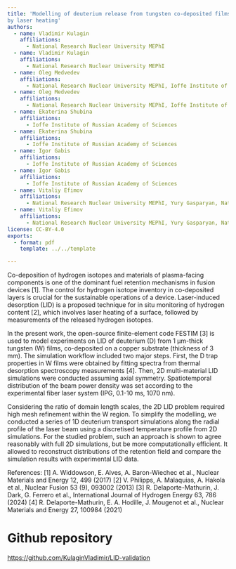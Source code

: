 ```yaml
---
title: 'Modelling of deuterium release from tungsten co-deposited films induced
by laser heating'
authors:
  - name: Vladimir Kulagin
    affiliations:
      - National Research Nuclear University MEPhI
  - name: Vladimir Kulagin
    affiliations:
      - National Research Nuclear University MEPhI
  - name: Oleg Medvedev
    affiliations:
      - National Research Nuclear University MEPhI, Ioffe Institute of Russian Academy of Sciences
  - name: Oleg Medvedev
    affiliations:
      - National Research Nuclear University MEPhI, Ioffe Institute of Russian Academy of Sciences
  - name: Ekaterina Shubina
    affiliations:
      - Ioffe Institute of Russian Academy of Sciences
  - name: Ekaterina Shubina
    affiliations:
      - Ioffe Institute of Russian Academy of Sciences
  - name: Igor Gabis
    affiliations:
      - Ioffe Institute of Russian Academy of Sciences
  - name: Igor Gabis
    affiliations:
      - Ioffe Institute of Russian Academy of Sciences
  - name: Vitaliy Efimov
    affiliations:
      - National Research Nuclear University MEPhI, Yury Gasparyan, National Research Nuclear University MEPhI
  - name: Vitaliy Efimov
    affiliations:
      - National Research Nuclear University MEPhI, Yury Gasparyan, National Research Nuclear University MEPhI
license: CC-BY-4.0
exports:
  - format: pdf
    template: ../../template

---
```


Co-deposition of hydrogen isotopes and materials of plasma-facing components is one of the dominant fuel retention mechanisms in fusion devices [1]. The control for hydrogen isotope inventory in co-deposited layers is crucial for the sustainable operations of a device. Laser-induced desorption (LID) is a proposed technique for in situ monitoring of hydrogen content [2], which involves laser heating of a surface, followed by measurements of the released hydrogen isotopes.

In the present work, the open-source finite-element code FESTIM [3] is used to model experiments on LID of deuterium (D) from 1 μm-thick tungsten (W) films, co-deposited on a copper substrate (thickness of 3 mm). The simulation workflow included two major steps. First, the D trap properties in W films were obtained by fitting spectra from thermal desorption spectroscopy measurements [4]. Then, 2D multi-material LID simulations were conducted assuming axial symmetry. Spatiotemporal distribution of the beam power density was set according to the experimental fiber laser system (IPG, 0.1-10 ms, 1070 nm).

Considering the ratio of domain length scales, the 2D LID problem required high mesh refinement within the W region. To simplify the modelling, we conducted a series of 1D deuterium transport simulations along the radial profile of the laser beam using a discretised temperature profile from 2D simulations. For the studied problem, such an approach is shown to agree reasonably with full 2D simulations, but be more computationally efficient. It allowed to reconstruct distributions of the retention field and compare the simulation results with experimental LID data.

References:
[1] A. Widdowson, E. Alves, A. Baron-Wiechec et al., Nuclear Materials and Energy 12, 499 (2017)
[2] V. Philipps, A. Malaquias, A. Hakola et al., Nuclear Fusion 53 (9), 093002 (2013)
[3] R. Delaporte-Mathurin, J. Dark, G. Ferrero et al., International Journal of Hydrogen Energy 63, 786 (2024)
[4] R. Delaporte-Mathurin, E. A. Hodille, J. Mougenot et al., Nuclear Materials and Energy 27, 100984 (2021)


# Github repository
https://github.com/KulaginVladimir/LID-validation

